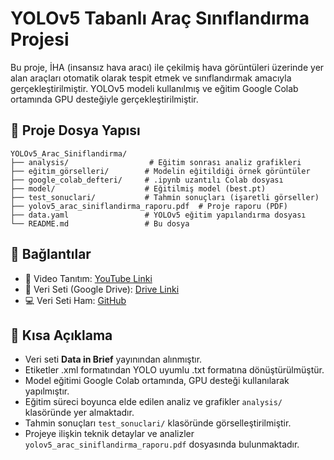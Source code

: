# YOLOv5 Tabanlı Araç Sınıflandırma Projesi

Bu proje, İHA (insansız hava aracı) ile çekilmiş hava görüntüleri üzerinde yer alan araçları otomatik olarak tespit etmek ve sınıflandırmak amacıyla gerçekleştirilmiştir. YOLOv5 modeli kullanılmış ve eğitim Google Colab ortamında GPU desteğiyle gerçekleştirilmiştir.

## 📁 Proje Dosya Yapısı

```
YOLOv5_Arac_Siniflandirma/
├── analysis/                  # Eğitim sonrası analiz grafikleri
├── eğitim_görselleri/        # Modelin eğitildiği örnek görüntüler
├── google_colab_defteri/     # .ipynb uzantılı Colab dosyası
├── model/                    # Eğitilmiş model (best.pt)
├── test_sonuclari/           # Tahmin sonuçları (işaretli görseller)
├── yolov5_arac_siniflandirma_raporu.pdf  # Proje raporu (PDF)
├── data.yaml                 # YOLOv5 eğitim yapılandırma dosyası
└── README.md                 # Bu dosya
```

## 🔗 Bağlantılar

* 🎩 Video Tanıtım: [YouTube Linki](https://example.com)
* 📁 Veri Seti (Google Drive): [Drive Linki](https://www.sciencedirect.com/science/article/pii/S2352340924002336)
* 💻 Veri Seti Ham: [GitHub](https://drive.google.com/file/d/1t8VefcJBFV_f7g_11V731jzZYRFCycgz/view?usp=drive_link)

## 📅 Kısa Açıklama

* Veri seti **Data in Brief** yayınından alınmıştır.
* Etiketler .xml formatından YOLO uyumlu .txt formatına dönüştürülmüştür.
* Model eğitimi Google Colab ortamında, GPU desteği kullanılarak yapılmıştır.
* Eğitim süreci boyunca elde edilen analiz ve grafikler `analysis/` klasöründe yer almaktadır.
* Tahmin sonuçları `test_sonuclari/` klasöründe görselleştirilmiştir.
* Projeye ilişkin teknik detaylar ve analizler `yolov5_arac_siniflandirma_raporu.pdf` dosyasında bulunmaktadır.
